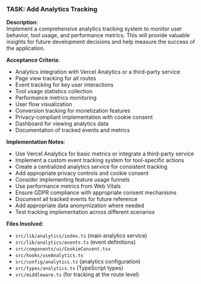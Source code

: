 ### TASK: Add Analytics Tracking

**Description**:  
Implement a comprehensive analytics tracking system to monitor user behavior, tool usage, and performance metrics. This will provide valuable insights for future development decisions and help measure the success of the application.

**Acceptance Criteria**:  
- Analytics integration with Vercel Analytics or a third-party service
- Page view tracking for all routes
- Event tracking for key user interactions
- Tool usage statistics collection
- Performance metrics monitoring
- User flow visualization
- Conversion tracking for monetization features
- Privacy-compliant implementation with cookie consent
- Dashboard for viewing analytics data
- Documentation of tracked events and metrics

**Implementation Notes**:  
- Use Vercel Analytics for basic metrics or integrate a third-party service
- Implement a custom event tracking system for tool-specific actions
- Create a centralized analytics service for consistent tracking
- Add appropriate privacy controls and cookie consent
- Consider implementing feature usage funnels
- Use performance metrics from Web Vitals
- Ensure GDPR compliance with appropriate consent mechanisms
- Document all tracked events for future reference
- Add appropriate data anonymization where needed
- Test tracking implementation across different scenarios

**Files Involved**:
- `src/lib/analytics/index.ts` (main analytics service)
- `src/lib/analytics/events.ts` (event definitions)
- `src/components/ui/CookieConsent.tsx`
- `src/hooks/useAnalytics.ts`
- `src/config/analytics.ts` (analytics configuration)
- `src/types/analytics.ts` (TypeScript types)
- `src/middleware.ts` (for tracking at the route level)
